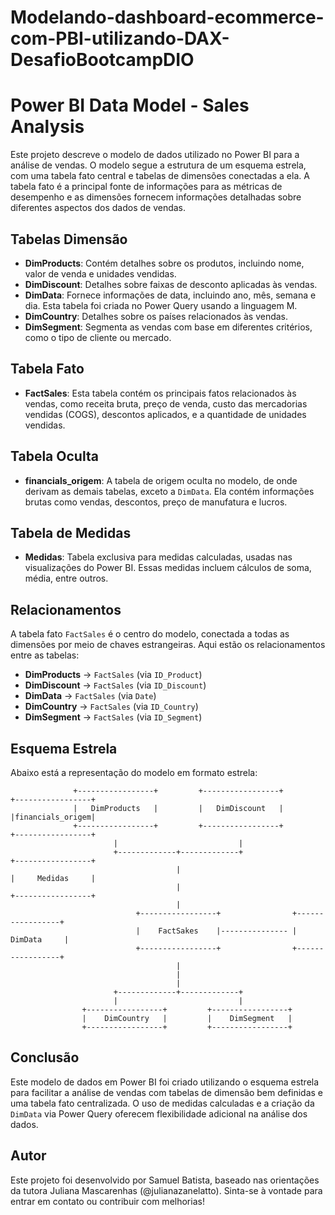 # Modelando-dashboard-ecommerce-com-PBI-utilizando-DAX-DesafioBootcampDIO

# Power BI Data Model - Sales Analysis

Este projeto descreve o modelo de dados utilizado no Power BI para a análise de vendas. O modelo segue a estrutura de um esquema estrela, com uma tabela fato central e tabelas de dimensões conectadas a ela. A tabela fato é a principal fonte de informações para as métricas de desempenho e as dimensões fornecem informações detalhadas sobre diferentes aspectos dos dados de vendas.

## Tabelas Dimensão

- **DimProducts**: Contém detalhes sobre os produtos, incluindo nome, valor de venda e unidades vendidas.
- **DimDiscount**: Detalhes sobre faixas de desconto aplicadas às vendas.
- **DimData**: Fornece informações de data, incluindo ano, mês, semana e dia. Esta tabela foi criada no Power Query usando a linguagem M.
- **DimCountry**: Detalhes sobre os países relacionados às vendas.
- **DimSegment**: Segmenta as vendas com base em diferentes critérios, como o tipo de cliente ou mercado.

## Tabela Fato

- **FactSales**: Esta tabela contém os principais fatos relacionados às vendas, como receita bruta, preço de venda, custo das mercadorias vendidas (COGS), descontos aplicados, e a quantidade de unidades vendidas.

## Tabela Oculta

- **financials_origem**: A tabela de origem oculta no modelo, de onde derivam as demais tabelas, exceto a `DimData`. Ela contém informações brutas como vendas, descontos, preço de manufatura e lucros.

## Tabela de Medidas

- **Medidas**: Tabela exclusiva para medidas calculadas, usadas nas visualizações do Power BI. Essas medidas incluem cálculos de soma, média, entre outros.

## Relacionamentos

A tabela fato `FactSales` é o centro do modelo, conectada a todas as dimensões por meio de chaves estrangeiras. Aqui estão os relacionamentos entre as tabelas:

- **DimProducts** → `FactSales` (via `ID_Product`)
- **DimDiscount** → `FactSales` (via `ID_Discount`)
- **DimData** → `FactSales` (via `Date`)
- **DimCountry** → `FactSales` (via `ID_Country`)
- **DimSegment** → `FactSales` (via `ID_Segment`)

## Esquema Estrela

Abaixo está a representação do modelo em formato estrela:

                  +-----------------+         +-----------------+                       +-----------------+
                  |   DimProducts   |         |   DimDiscount   |                       |financials_origem|
                  +-----------------+         +-----------------+                       +-----------------+      
                           |                           |
                           +-------------+-------------+                                +-----------------+
                                         |                                              |     Medidas     |
                                         |                                              +-----------------+
                                         |
                                +-----------------+                +-----------------+         
                                |    FactSakes    |--------------- |     DimData     |
                                +-----------------+                +-----------------+         
                                         |
                                         |
                                         |
                           +-------------+-------------+
                           |                           |
                    +-----------------+         +-----------------+
                    |    DimCountry   |         |    DimSegment   |
                    +-----------------+         +-----------------+

## Conclusão

Este modelo de dados em Power BI foi criado utilizando o esquema estrela para facilitar a análise de vendas com tabelas de dimensão bem definidas e uma tabela fato centralizada. O uso de medidas calculadas e a criação da `DimData` via Power Query oferecem flexibilidade adicional na análise dos dados.

## Autor

Este projeto foi desenvolvido por Samuel Batista, baseado nas orientações da tutora Juliana Mascarenhas (@julianazanelatto). Sinta-se à vontade para entrar em contato ou contribuir com melhorias!

